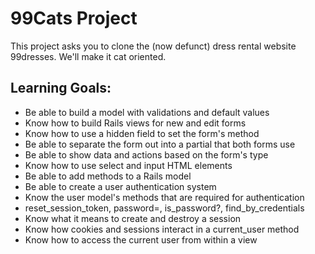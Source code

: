 <h1>99Cats Project</h1>

This project asks you to clone the (now defunct) dress rental website 99dresses. We'll make it cat oriented.

<h2>Learning Goals:</h2>
<ul>
  <li>Be able to build a model with validations and default values</li>
  <li>Know how to build Rails views for new and edit forms</li>
  <li>Know how to use a hidden field to set the form's method</li>
  <li>Be able to separate the form out into a partial that both forms use</li>
  <li>Be able to show data and actions based on the form's type</li>
  <li>Know how to use select and input HTML elements</li>
  <li>Be able to add methods to a Rails model</li>
  <li>Be able to create a user authentication system</li>
  <li>Know the user model's methods that are required for authentication</li>
  <li>reset_session_token, password=, is_password?, find_by_credentials</li>
  <li>Know what it means to create and destroy a session</li>
  <li>Know how cookies and sessions interact in a current_user method</li>
  <li>Know how to access the current user from within a view</li>
</ul>


